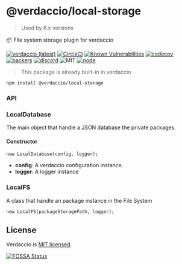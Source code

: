 # @verdaccio/local-storage

> Used by 6.x versions

📦 File system storage plugin for verdaccio 

[![verdaccio (latest)](https://img.shields.io/npm/v/@verdaccio/local-storage/latest.svg)](https://www.npmjs.com/package/@verdaccio/local-storage)
[![CircleCI](https://circleci.com/gh/verdaccio/local-storage/tree/master.svg?style=svg)](https://circleci.com/gh/verdaccio/local-storage/tree/master)
[![Known Vulnerabilities](https://snyk.io/test/github/verdaccio/local-storage/badge.svg?targetFile=package.json)](https://snyk.io/test/github/verdaccio/local-storage?targetFile=package.json)
[![codecov](https://codecov.io/gh/verdaccio/local-storage/branch/master/graph/badge.svg)](https://codecov.io/gh/verdaccio/local-storage)
[![backers](https://opencollective.com/verdaccio/tiers/backer/badge.svg?label=Backer&color=brightgreen)](https://opencollective.com/verdaccio)
[![discord](https://img.shields.io/discord/388674437219745793.svg)](http://chat.verdaccio.org/)
![MIT](https://img.shields.io/github/license/mashape/apistatus.svg)
[![node](https://img.shields.io/node/v/@verdaccio/local-storage/latest.svg)](https://www.npmjs.com/package/@verdaccio/local-storage)

> This package is already built-in in verdaccio

```
npm install @verdaccio/local-storage
```

### API

### LocalDatabase

The main object that handle a JSON database the private packages.

#### Constructor

```
new LocalDatabase(config, logger);
```

* **config**: A verdaccio configuration instance.
* **logger**: A logger instance

### LocalFS

A class that handle an package instance in the File System

```
new LocalFS(packageStoragePath, logger);
```



## License
Verdaccio is [MIT licensed](https://github.com/verdaccio/local-storage/blob/master/LICENSE).


[![FOSSA Status](https://app.fossa.io/api/projects/git%2Bgithub.com%2Fverdaccio%2Flocal-storage.svg?type=large)](https://app.fossa.io/projects/git%2Bgithub.com%2Fverdaccio%2Flocal-storage?ref=badge_large)
